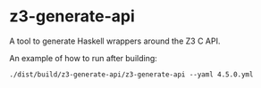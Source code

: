 # z3-generate-api

A tool to generate Haskell wrappers around the Z3 C API.

An example of how to run after building:

    ./dist/build/z3-generate-api/z3-generate-api --yaml 4.5.0.yml
